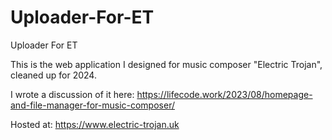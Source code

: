 # Uploader-For-ET

Uploader For ET

This is the web application I designed for music composer "Electric Trojan", cleaned up for 2024.

I wrote a discussion of it here: https://lifecode.work/2023/08/homepage-and-file-manager-for-music-composer/

Hosted at: https://www.electric-trojan.uk
